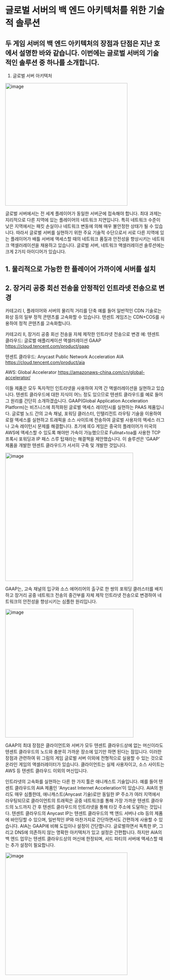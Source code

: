 # 글로벌 서버의 백 엔드 아키텍처를 위한 기술적 솔루션

## 두 게임 서버의 백 엔드 아키텍처의 장점과 단점은 지난 호에서 설명한 바와 같습니다. 이번에는 글로벌 서버의 기술적인 솔루션 중 하나를 소개합니다.

1. 글로벌 서버 아키텍처

<img width="386" alt="image" src="https://user-images.githubusercontent.com/92770458/142786226-b68fdaad-f9a8-4d67-80df-b32168376fe9.png">

글로벌 서버에서는 전 세계 플레이어가 동일한 서버군에 접속해야 합니다. 최대 과제는 지리적으로 다른 지역에 있는 플레이어의 네트워크 지연입니다. 특히 네트워크 수준이 낮은 지역에서는 패킷 손실이나 네트워크 변동에 의해 매우 불안정한 상태가 될 수 있습니다.
따라서 글로벌 서버를 실현하기 위한 주요 기술적 수단으로서 서로 다른 지역에 있는 플레이어가 배틀 서버에 액세스할 때의 네트워크 품질과 안전성을 향상시키는 네트워크 액셀러레이션을 채용하고 있습니다.
글로벌 서버, 네트워크 액셀러레이션 솔루션에는 크게 2가지 아이디어가 있습니다.

## 1. 물리적으로 가능한 한 플레이어 가까이에 서버를 설치
## 2. 장거리 공중 회선 전송을 안정적인 인트라넷 전송으로 변경

카테고리 I, 플레이어와 서버의 물리적 거리를 단축
예를 들어 일반적인 CDN 기술로는 화상 등의 일부 정적 콘텐츠를 고속화할 수 있습니다. 텐센트 게임즈는 CDN+COS를 사용하여 정적 콘텐츠를 고속화합니다.

카테고리 II, 장거리 공중 회선 전송을 자체 제작한 인트라넷 전송으로 변경
예: 
텐센트 클라우드: 	글로벌 애플리케이션 액셀러레이션 GAAP	https://cloud.tencent.com/product/gaap

텐센트 클라우드: 	Anycast Public Network Acceleration AIA	https://cloud.tencent.com/product/aia

AWS: 	Global Accelerator	https://amazonaws-china.com/cn/global-accelerator/

이들 제품은 모두 독자적인 인트라넷을 사용하여 지역 간 액셀러레이션을 실현하고 있습니다.
텐센트 클라우드에 대한 지식이 어느 정도 있으므로 텐센트 클라우드를 예로 들어 그 원리를 간단히 소개하겠습니다.
GAAP(Global Application Acceleration Platform)는 비즈니스에 최적화된 글로벌 액세스 레이턴시를 실현하는 PAAS 제품입니다. 글로벌 노드 간의 고속 채널, 포워딩 클러스터, 인텔리전트 라우팅 기술을 이용하여 로컬 액세스를 실현하고 트래픽을 소스 사이트에 전송하여 글로벌 사용자의 액세스 러그나 고속 레이턴시 문제를 해결합니다.
초기에 IEG 게임은 중국의 플레이어가 미국의 AWS에 액세스할 수 있도록 해야만 가속이 가능했으므로 Fullnat+toa를 사용한 TCP 프록시 포워딩과 IP 패스 스루 탑재라는 해결책을 제안했습니다. 이 솔루션은 ‘GAAP’ 제품을 개발한 텐센트 클라우드가 서서히 구축 및 개발한 것입니다.

<img width="404" alt="image" src="https://user-images.githubusercontent.com/92770458/142786292-20a0c4a2-0c04-4fe8-99cf-9c45df78be04.png">


GAAP는, 고속 채널의 입구와 소스 에어리어의 출구로 한 쌍의 포워딩 클러스터를 배치하고 장거리 공중 네트워크 전송의 중간부를 자체 제작 인트라넷 전송으로 변경하여 네트워크의 안전성을 향상시키는 심플한 원리입니다.

<img width="405" alt="image" src="https://user-images.githubusercontent.com/92770458/142786305-3a3ea363-9cff-4cbe-9a2d-f869623d7366.png">

GAAP의 최대 장점은 클라이언트와 서버가 모두 텐센트 클라우드상에 없는 머신이라도 텐센트 클라우드의 노드와 충분히 가까운 장소에 있기만 하면 된다는 점입니다. 이러한 장점과 관련하여 위 그림의 게임 글로벌 서버 이외에 전형적으로 실용할 수 있는 것으로 온라인 게임의 액셀러레이터가 있습니다. 클라이언트는 실제 사용자이고, 소스 사이트는 AWS 등 텐센트 클라우드 이외의 머신입니다.

인트라넷의 고속화를 실현하는 다른 한 가지 툴은 애니캐스트 기술입니다. 예를 들어 텐센트 클라우드의 AIA 제품인 ‘Anycast Internet Acceleration’이 있습니다.
AIA의 원리도 매우 심플한데, 애니캐스트(Anycast 기술)로만 동일한 IP 주소가 여러 지역에서 라우팅되므로 클라이언트의 트래픽은 공중 네트워크를 통해 가장 가까운 텐센트 클라우드의 노드까지 간 후 텐센트 클라우드의 인트라넷을 통해 타깃 주소에 도달하는 것입니다.
텐센트 클라우드의 Anycast IP는 텐센트 클라우드의 백 엔드 서버나 clb 등의 제품에 바인딩할 수 있으며, 일반적인 IP와 마찬가지로 간단하면서도 간편하게 사용할 수 있습니다.
AIA는 GAAP에 비해 도입이나 설정이 간단합니다. 글로벌하면서 독특한 IP, 그리고 DNS에 의존하지 않는 명확한 아키텍처가 있고 설정은 간편합니다. 하지만 AIA의 백 엔드 업무는 텐센트 클라우드상의 머신에 한정되며, 서드 파티의 서버에 액세스할 때는 추가 설정이 필요합니다.
 
 <img width="386" alt="image" src="https://user-images.githubusercontent.com/92770458/142786321-b6fa0dad-c75a-4743-8441-5b1402778720.png">

